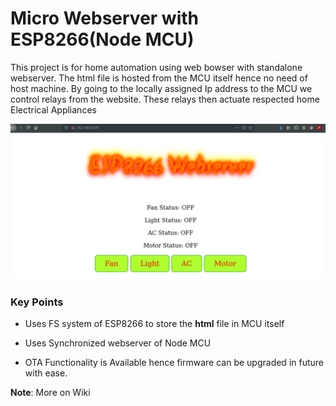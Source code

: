 # Micro Webserver with ESP8266(Node MCU)

This project is for home automation using web bowser with standalone webserver. The html file is hosted from the MCU itself hence no need of host machine.
By going to the locally assigned Ip address to the MCU we control relays from the website. These relays then actuate respected home Electrical Appliances

![web](esp8266_webserver.png)


### Key Points

- Uses FS system of ESP8266 to store the **html** file in MCU itself

- Uses Synchronized webserver of Node MCU

- OTA Functionality is Available hence firmware can be upgraded in future with ease. 


**Note**: More on Wiki
